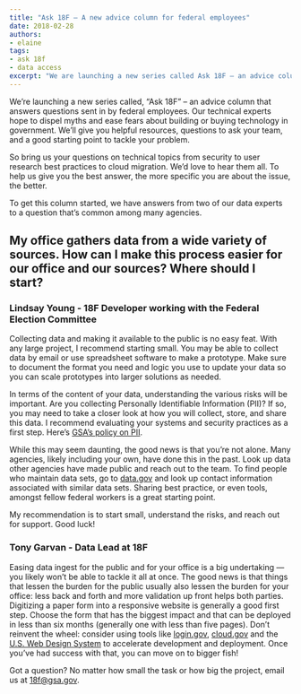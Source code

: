 ```yaml
---
title: "Ask 18F — A new advice column for federal employees"
date: 2018-02-28
authors:
- elaine
tags:
- ask 18f
- data access 
excerpt: "We are launching a new series called Ask 18F – an advice column that answers questions sent in by federal employees. Our technical experts hope to dispel myths and ease fears about building or buying technology in government. We aim to give you suggested resources, questions to ask your team and lastly, a good starting off point to tackle the problem you wish to solve. "
---
```


We’re launching a new series called, “Ask 18F” – an advice column that answers questions sent in by federal employees. Our technical experts hope to dispel myths and ease fears about building or buying technology in government. We’ll give you helpful resources, questions to ask your team, and a good starting point to tackle your problem.

So bring us your questions on technical topics from security to user research best practices to cloud migration. We’d love to hear them all. To help us give you the best answer, the more specific you are about the issue, the better.

To get this column started, we have answers from two of our data experts to a question that’s common among many agencies.

## My office gathers data from a wide variety of sources. How can I make this process easier for our office and our sources? Where should I start?

### Lindsay Young - 18F Developer working with the Federal Election Committee 

Collecting data and making it available to the public is no easy feat. With any large project, I recommend starting small. You may be able to collect data by email or use spreadsheet software to make a prototype. Make sure to document the format you need and logic you use to update your data so you can scale prototypes into larger solutions as needed. 

In terms of the content of your data, understanding the various risks will be important. Are you collecting Personally Identifiable Information (PII)? If so, you may need to take a closer look at how you will collect, store, and share this data. I recommend evaluating your systems and security practices as a first step. Here’s [GSA’s policy on PII](https://www.gsa.gov/reference/gsa-privacy-program/rules-and-policies-protecting-pii-privacy-act).

While this may seem daunting, the good news is that you’re not alone. Many agencies, likely including your own, have done this in the past. Look up data other agencies have made public and reach out to the team. To find people who maintain data sets, go to [data.gov](https://www.data.gov/) and look up contact information associated with similar data sets. Sharing best practice, or even tools, amongst fellow federal workers is a great starting point. 

My recommendation is to start small, understand the risks, and reach out for support. Good luck!

### Tony Garvan - Data Lead at 18F 

Easing data ingest for the public and for your office is a big undertaking — you likely won’t be able to tackle it all at once. The good news is that things that lessen the burden for the public usually also lessen the burden for your office: less back and forth and more validation up front helps both parties. Digitizing a paper form into a responsive website is generally a good first step. Choose the form that has the biggest impact and that can be deployed in less than six months (generally one with less than five pages). Don’t reinvent the wheel: consider using tools like [login.gov](https://www.login.gov/), [cloud.gov](https://cloud.gov/) and the [U.S. Web Design System](https://designsystem.digital.gov/) to accelerate development and deployment. Once you’ve had success with that, you can move on to bigger fish!


Got a question? No matter how small the task or how big the project, email us at [18f@gsa.gov](mailto:18f@gsa.gov).

